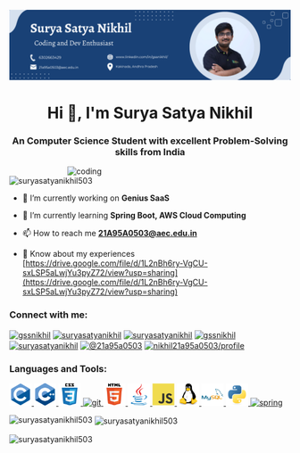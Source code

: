 ![logo](https://github.com/SuryaSatyaNikhil503/SuryaSatyaNikhil503/blob/main/Nikhil_Banner.png)
<h1 align="center">Hi 👋, I'm Surya Satya Nikhil</h1>
<h3 align="center">An Computer Science Student with excellent Problem-Solving skills from India</h3>

<img align = "right" alt = "coding" width = "400" src = "https://user-images.githubusercontent.com/55389276/140866485-8fb1c876-9a8f-4d6a-98dc-08c4981eaf70.gif">

<p align="left"> <img src="https://komarev.com/ghpvc/?username=suryasatyanikhil503&label=Profile%20views&color=0e75b6&style=flat" alt="suryasatyanikhil503" /> </p>

- 🔭 I’m currently working on **Genius SaaS**

- 🌱 I’m currently learning **Spring Boot, AWS Cloud Computing**

- 📫 How to reach me **21A95A0503@aec.edu.in**

- 📄 Know about my experiences [https://drive.google.com/file/d/1L2nBh6ry-VgCU-sxLSP5aLwjYu3pyZ72/view?usp=sharing](https://drive.google.com/file/d/1L2nBh6ry-VgCU-sxLSP5aLwjYu3pyZ72/view?usp=sharing)

<h3 align="left">Connect with me:</h3>
<p align="left">
<a href="https://linkedin.com/in/gssnikhil" target="blank"><img align="center" src="https://raw.githubusercontent.com/rahuldkjain/github-profile-readme-generator/master/src/images/icons/Social/linked-in-alt.svg" alt="gssnikhil" height="30" width="40" /></a>
<a href="https://kaggle.com/suryasatyanikhil" target="blank"><img align="center" src="https://raw.githubusercontent.com/rahuldkjain/github-profile-readme-generator/master/src/images/icons/Social/kaggle.svg" alt="suryasatyanikhil" height="30" width="40" /></a>
<a href="https://instagram.com/suryasatyanikhil" target="blank"><img align="center" src="https://raw.githubusercontent.com/rahuldkjain/github-profile-readme-generator/master/src/images/icons/Social/instagram.svg" alt="suryasatyanikhil" height="30" width="40" /></a>
<a href="https://www.codechef.com/users/gssnikhil" target="blank"><img align="center" src="https://cdn.jsdelivr.net/npm/simple-icons@3.1.0/icons/codechef.svg" alt="gssnikhil" height="30" width="40" /></a>
<a href="https://www.leetcode.com/suryasatyanikhil" target="blank"><img align="center" src="https://raw.githubusercontent.com/rahuldkjain/github-profile-readme-generator/master/src/images/icons/Social/leet-code.svg" alt="suryasatyanikhil" height="30" width="40" /></a>
<a href="https://www.hackerearth.com/@21a95a0503" target="blank"><img align="center" src="https://raw.githubusercontent.com/rahuldkjain/github-profile-readme-generator/master/src/images/icons/Social/hackerearth.svg" alt="@21a95a0503" height="30" width="40" /></a>
<a href="https://auth.geeksforgeeks.org/user/nikhil21a95a0503/profile" target="blank"><img align="center" src="https://raw.githubusercontent.com/rahuldkjain/github-profile-readme-generator/master/src/images/icons/Social/geeks-for-geeks.svg" alt="nikhil21a95a0503/profile" height="30" width="40" /></a>
</p>

<h3 align="left">Languages and Tools:</h3>
<p align="left"> <a href="https://www.cprogramming.com/" target="_blank" rel="noreferrer"> <img src="https://raw.githubusercontent.com/devicons/devicon/master/icons/c/c-original.svg" alt="c" width="40" height="40"/> </a> <a href="https://www.w3schools.com/cpp/" target="_blank" rel="noreferrer"> <img src="https://raw.githubusercontent.com/devicons/devicon/master/icons/cplusplus/cplusplus-original.svg" alt="cplusplus" width="40" height="40"/> </a> <a href="https://www.w3schools.com/css/" target="_blank" rel="noreferrer"> <img src="https://raw.githubusercontent.com/devicons/devicon/master/icons/css3/css3-original-wordmark.svg" alt="css3" width="40" height="40"/> </a> <a href="https://git-scm.com/" target="_blank" rel="noreferrer"> <img src="https://www.vectorlogo.zone/logos/git-scm/git-scm-icon.svg" alt="git" width="40" height="40"/> </a> <a href="https://www.w3.org/html/" target="_blank" rel="noreferrer"> <img src="https://raw.githubusercontent.com/devicons/devicon/master/icons/html5/html5-original-wordmark.svg" alt="html5" width="40" height="40"/> </a> <a href="https://www.java.com" target="_blank" rel="noreferrer"> <img src="https://raw.githubusercontent.com/devicons/devicon/master/icons/java/java-original.svg" alt="java" width="40" height="40"/> </a> <a href="https://developer.mozilla.org/en-US/docs/Web/JavaScript" target="_blank" rel="noreferrer"> <img src="https://raw.githubusercontent.com/devicons/devicon/master/icons/javascript/javascript-original.svg" alt="javascript" width="40" height="40"/> </a> <a href="https://www.linux.org/" target="_blank" rel="noreferrer"> <img src="https://raw.githubusercontent.com/devicons/devicon/master/icons/linux/linux-original.svg" alt="linux" width="40" height="40"/> </a> <a href="https://www.mysql.com/" target="_blank" rel="noreferrer"> <img src="https://raw.githubusercontent.com/devicons/devicon/master/icons/mysql/mysql-original-wordmark.svg" alt="mysql" width="40" height="40"/> </a> <a href="https://www.python.org" target="_blank" rel="noreferrer"> <img src="https://raw.githubusercontent.com/devicons/devicon/master/icons/python/python-original.svg" alt="python" width="40" height="40"/> </a> <a href="https://spring.io/" target="_blank" rel="noreferrer"> <img src="https://www.vectorlogo.zone/logos/springio/springio-icon.svg" alt="spring" width="40" height="40"/> </a> </p>

<p><img align="left" src="https://github-readme-stats.vercel.app/api/top-langs?username=suryasatyanikhil503&show_icons=true&locale=en&layout=compact" alt="suryasatyanikhil503" /></p>

<p>&nbsp;<img align="center" src="https://github-readme-stats.vercel.app/api?username=suryasatyanikhil503&show_icons=true&locale=en" alt="suryasatyanikhil503" /></p>

<p><img align="center" src="https://github-readme-streak-stats.herokuapp.com/?user=suryasatyanikhil503&" alt="suryasatyanikhil503" /></p>

